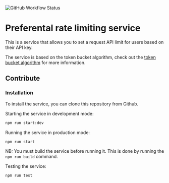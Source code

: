 ![GitHub Workflow Status](https://img.shields.io/github/workflow/status/melodyogonna/Preferental-ratelimitter/node-ci)
# Preferental rate limiting service

This is a service that allows you to set a request API limit for users based on their API key.

The service is based on the token bucket algorithm, check out the [token bucket algorithm](https://en.wikipedia.org/wiki/Token_bucket) for more information.

## Contribute
### Installation
To install the service, you can clone this repository from Github.

Starting the service in development mode:

```bash 
npm run start:dev
```

Running the service in production mode:

```bash 
npm run start
```

NB: You must build the service before running it. This is done by running the `npm run build` command.

Testing the service:

```bash 
npm run test
```